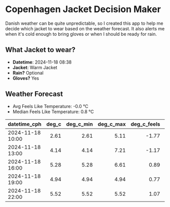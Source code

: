 
# Copenhagen Jacket Decision Maker

Danish weather can be quite unpredictable, so I created this app to help me decide which jacket to wear based on the weather forecast. 
It also alerts me when it's cold enough to bring gloves or when I should be ready for rain.

## What Jacket to wear?

- **Datetime**: 2024-11-18 08:38
- **Jacket**: Warm Jacket
- **Rain?** Optional
- **Gloves?** Yes

## Weather Forecast
- Avg Feels Like Temperature: -0.0 °C
- Median Feels Like Temperature: 0.8 °C

| datetime_cph     |   deg_c |   deg_c_min |   deg_c_max |   deg_c_feels | weather   | wind   | rain   |
|:-----------------|--------:|------------:|------------:|--------------:|:----------|:-------|:-------|
| 2024-11-18 10:00 |    2.61 |        2.61 |        5.11 |         -1.77 | Clear     | Medium | None   |
| 2024-11-18 13:00 |    4.14 |        4.14 |        7.21 |         -1.17 | Rain      | High   | Low    |
| 2024-11-18 16:00 |    5.28 |        5.28 |        6.61 |          0.89 | Rain      | High   | Low    |
| 2024-11-18 19:00 |    4.94 |        4.94 |        4.94 |          0.77 | Clouds    | Medium | None   |
| 2024-11-18 22:00 |    5.52 |        5.52 |        5.52 |          1.07 | Clear     | High   | None   |
        